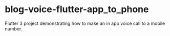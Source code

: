 # blog-voice-flutter-app_to_phone
Flutter 3 project demonstrating how to make an in app voice call to a mobile number.
